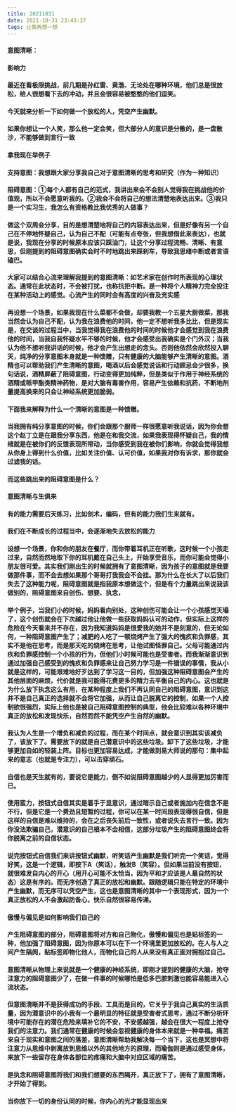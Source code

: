 ```yaml
---
title: 20211031
date: 2021-10-31 23:43:37
tags: 让我再想一想
---
```

#### 意图清晰：
#### 影响力
#### 最近在看极限挑战，前几期是孙红雷、黄渤、无论处在哪种环境，他们总是很放松，给人很想看下去的冲动，并且会很容易被憨憨的他们逗笑。
#### 今天就来分析一下如何做一个放松的人，凭空产生幽默。

#### 如果你想让一个人笑，那么他一定会笑，但大部分人的意识是分散的，是一盘散沙，不能够做到言行一致
#### 拿我现在举例子
#### 支持意图：我想跟大家分享我自己对于意图清晰的思考和研究（作为一种知识）
#### 阻碍意图：①每个人都有自己的范式，我讲出来会不会别人觉得我在挑战他的价值观，所以不会愿意听我的。②我会不会将自己的想法清楚地表达出来。③我只是一个实习生，我怎么有资格教比我优秀的人做事？

#### 做这个双周会分享，目的是想清楚地将自己的内容表达出来，但是好像有另一个自己在不停地怀疑自己，认为自己不配（可能有点夸张，但我想借此来表达），也就是说，我现在分享的时候原本应该只踩油门，让这个分享过程流畅、清晰、有意思，但刚提到的阻碍意图确实会时不时地跳出来踩刹车，导致我思绪中断或者言语磕巴。

#### 大家可以结合心流来理解我提到的意图清晰：如艺术家在创作时所表现的心理状态。通常在此状态时，不会被打扰，也称抗拒中断。是一种将个人精神力完全投注在某种活动上的感觉。心流产生的同时会有高度的兴奋及充实感

#### 再设想一个场景，如果我现在什么菜都不会做，却要我教一个五星大厨做菜，那我当然会认为自己不配，认为我在浪费他的时间，他一定不想听我多比比，但是现实是，在交谈的过程当中，当我觉得我在浪费他的时间的时候他才会感觉到我在浪费他的时间，当我自我怀疑水平不够的时候，他才会感受出我确实是个门外汉；当我认为他不想听我讲话的时候，他才会产生出想走的念头。否则他依然会欣然投入聊天，纯净的分享意图本身就是一种馈赠，只有健康的大脑能够产生清晰的意图。酒精也可以帮助我们产生清晰的意图，喝酒以后会感觉说话和行动顾忌会少很多，换句话说，酒精屏蔽了阻碍意图，行动变得更加纯粹，但是类似于作用于神经系统的酒精或哌甲酯类精神药物，是对大脑有毒害作用，容易产生依赖和抗药，不断地剂量提高换来的只会让神经系统更加脆弱。

#### 下面我来解释为什么一个清晰的意图是一种馈赠。
#### 当我拥有纯分享意图的时候，你们会跟那个厨师一样很愿意听我说话，因为你会想这个赵丁立是在跟我分享东西，他是在和我交流，如果我表现得怀疑自己，我的情绪就是在被你们的反馈表现所带动，当你感受到我在被你们影响，你就会觉得我想从你身上得到什么价值，比如关注价值、认可价值，如果我对你有诉求，那你就会过滤我的话。

#### 而这些跳出来的阻碍意图是什么？
#### 意图清晰与生俱来
#### 有的能力需要后天练习，比如剑术，编码，但有的能力我们生来就有。

#### 我们在不断成长的过程当中，会逐渐地失去放松的能力
#### 设想一个场景，你和你的朋友在餐厅，而你带着耳机正在听歌，这时候一个小孩走过来，自然而然地取下你的耳机戴在自己头上，开始享受音乐，而你可能会觉得小朋友很可爱。其实我们刚出生的时候就拥有了意图清晰，因为孩子的意图就是我要做那件事，而不会去想如果那个哥哥打我我会不会挂。那为什么在长大了以后我们失去了这种能力呢，阻碍意图就是指我原本想做这个，但是有个力量跳出来说我该做别的，阻碍意图来自创伤、想要、执念，
#### 举个例子，当我们小的时候，妈妈看向别处，这种创伤可能会让一个小孩感觉天塌了，这个创伤就会在下次越过他让他做一些获取妈妈认可的动作，但实际上这样的危险在今天看来并不存在，因为我知道妈妈是很爱我的她并不是刻意的，但无论如何，一种阻碍意图产生了；减肥的人吃了一顿烧烤产生了强大的愧疚和负罪感，其实不是他在思考，而是那天吃的烧烤在思考，让他试图怪罪自己。父母可能通过内疚和负罪感控制一个小孩的行为，但他们小时候可能也是受害者。而我渐渐意识到通过加强自己感受到的愧疚和负罪感来让自己努力学习是一件错误的事情，我从小就是这样的，可能艰难地好歹达到了学习这一目的，但加强这种阻碍意图会产生的其他层面的麻烦，代价就是我可能得花费更多的精力去平衡自己的内心。这也就是为什么放下执念这么有用，在某种程度上我们不再认同自己的阻碍意图，意识到这并不是自己真正的选择就不会将它加强，从而让自己脱离它的控制，如果一个人控制欲很强烈，实际上他也是被自己阻碍意图控制的典型，他会比较难以各种环境中真正的放松和发现快乐，自然而然不能凭空产生自然的幽默。

#### 我认为人生是一个增负和减负的过程，而在某个时间点，就会意识到其实该减负了，该放下了。需要放下的就是自己潜意识中的这些垃圾。卸下了这些垃圾，才能够更加自如的轻装上阵。目标也更加容易达成，才能做到易大师说的那句：集中起来的意志（也就是专注力），可以击穿顽石。

#### 自信也是天生就有的，要说它是能力，倒不如说阻碍意图越少的人显得更加厉害而已。
#### 使用蛮力，按钮式自信其实是着手于显意识，通过暗示自己或者施加内在信念不是不行，但是它是一个费劲且短暂的过程，你可以在某一时间段表现得很自信，但是这样的自信是难以维持的，会在之后丧失前后一致性，或者说失去言行一致。因为你没法欺骗自己，潜意识的自己根本不会相信，这部分垃圾产生的阻碍意图终会将你脱离之前的自信状态。

#### 说完按钮式自信我们来讲按钮式幽默，听笑话产生幽默是我们听完一个笑话，觉得好笑，这是一个逻辑，即按下A（笑话），触发B（笑容）。但如果当前没有按钮，就很难发自内心的开心（用开心可能不太恰当，因为平和才应该是人最自然的状态）这是有序的。而无序创造了真正的放松和幽默。跟随逻辑只能在特定的环境中产生幽默，而无序可以凭空产生，这也是意图清晰的其中一个表现形式，因为一个真正放松的人不会激起防备心，快乐自然很容易传递。

#### 傲慢与偏见是如何影响我们自己的
#### 产生阻碍意图的部分，阻碍意图将对方和自己物化，傲慢和偏见也是贴标签的一种，他加强了阻碍意图，因为你原本可以在下一个环境里更加放松的。在人与人之间产生隔阂，贴标签即物化他人，而物化自己的人从来没有真正面对拥抱过自己。

#### 意图清晰从物理上来说就是一个健康的神经系统，即刚才提到的健康的大脑，抢夺注意力的阻碍意图少了，在做一件事的时候哪怕是低多巴胺刺激也能容易能进入心流状态。
#### 但意图清晰并不是获得成功的手段、工具而是目的，它关乎于我自己真实的生活质量，因为潜意识中的小我有一个最明显的特征就是受害者式思考，通过不断分析环境中可能存在的潜在危险来填补它的不安，不安感越强，越会在很大一程度上抢夺我们的注意力。我们通常在健康的时候会忽视健康的身体本来就是一种幸福。痛苦来自于现实和意图之间的落差，意图清晰帮助我解决每一个当下，这也是冥想中将注意力从思维中剥离放到思维以外的其他地方的原理，而瑜伽则是通过感受身体，来放下一些留存在身体各部位的疼痛和大脑中对应区域的痛苦。

#### 是执念和阻碍意图将我们和我们想要的东西隔开，真正放下了，拥有了意图清晰，才开始了得到。
#### 当你放下一切的身份认同的时候，你内心的光才能显现出来